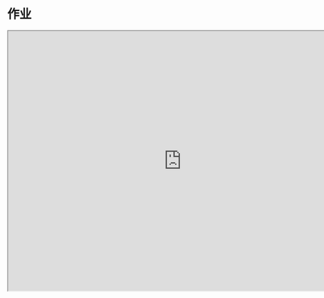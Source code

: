 # 作业

<iframe src="https://cc.163.com/act/m/daily/iframeplayer/?id=64818c70c31a9c0f360dc5c0" width="800" height="600" allow="fullscreen"/>

学习了服务端与客户端之间的基本通信方法之后，我们可以尝试来完成一个使用模组SDK来实现的全息字的功能。

## 要求

在玩家加入游戏之后，在玩家客户端的指定位置生成一个文字面板（全息字）。

整个通信流程应该如下图所示：

```mermaid
sequenceDiagram
          客户端->>服务端: 客户端加载完毕
          服务端-->>客户端: 生成文字面板的参数
          客户端->>服务端: 生成文字面板，返回生成是否成功
```

> **为什么需要在客户端加载完毕的时候主动通知服务端，而不是直接监听服务端的PlayerJoinEvent？**
>
> 因为在PlayerJoinEvent触发的时候，基岩版客户端可能还没有完全加载完毕。
>
> 在这个时候给客户端发送事件，有可能客户端模组还没有初始化完成，无法处理请求。

## 实现过程

### Spigot插件

首先新建Spigot项目，操作步骤和之前一致。这里新建了一个名为TutorialHologram的项目，并配置pom.xml，添加SpigotMaster插件的maven依赖。

在开始编写插件之前，我们预先定义好，客户端的命名空间为`testHologram`，因此，根据[开发规范](https://mc.163.com/dev/mcmanual/mc-dev/mcguide/27-%E7%BD%91%E7%BB%9C%E6%B8%B8%E6%88%8F/%E8%AF%BE%E7%A8%8B5%EF%BC%9A%E6%8F%92%E4%BB%B6%E6%95%99%E5%AD%A6/%E7%AC%AC1%E8%8A%82%EF%BC%9A%E5%AE%98%E7%BD%91%E6%8F%92%E4%BB%B6%E8%A7%84%E8%8C%83.html?catalog=1)，客户端系统名应为`testHologramBeh`，服务端系统名应为`testHologramDev`。

- 客户端通知加载完毕的事件定义为`ClientLoadFinishEvent`
- 传输生成文字面板的参数的事件定义为`HologramParameterEvent`
- 返回生成结果的事件定义为`HologramGeneratedEvent`

推荐将这部分命名空间和事件名定义为常量。

> 教程为了方便将所有代码都写入主类，在实际开发过程中，不推荐将所有代码写入一个类中！！

```java
	private final String NAMESPACE = "testHologram";
    private final String CLIENT_SYSTEM_NAME = "testHologramBeh";
    private final String SERVER_SYSTEM_NAME = "testHologramDev";
    private final String CLIENT_LOAD_FINISH_EVENT = "ClientLoadFinishEvent";
    private final String HOLOGRAM_PARAMETER_EVENT = "HologramParameterEvent";
    private final String HOLOGRAM_GENERATED_EVENT = "HologramGeneratedEvent";
```

首先，生成一个文字面板，需要提供这个文字面板的坐标，文本的信息，我们在作业中可以简单地硬编码坐标的位置和文本的内容。例如坐标为`(0,100,0)`，内容为`这是一个文字面板`。

在监听ClientLoadFinishEvent后，发送文字面板参数信息。同时监听HologramGeneratedEvent，输出结果。

```java
	@Override
    public void onEnable() {
        spigotMaster = (SpigotMaster) Bukkit.getPluginManager().getPlugin("SpigotMaster");
        spigotMaster.listenForEvent(NAMESPACE, CLIENT_SYSTEM_NAME, CLIENT_LOAD_FINISH_EVENT, (player, map) -> {
            Map<String, Object> data = new HashMap<>();
            data.put("x", 0);
            data.put("y", 100);
            data.put("z", 0);
            data.put("text", "这是一个文字面板");
            spigotMaster.notifyToClient(player, NAMESPACE, SERVER_SYSTEM_NAME, HOLOGRAM_PARAMETER_EVENT, data);
        });
        spigotMaster.listenForEvent(NAMESPACE, CLIENT_SYSTEM_NAME, HOLOGRAM_GENERATED_EVENT, (player, map) -> {
            boolean success = (boolean) map.get("suc");
            getLogger().info("生成全息字 " + player.getName() + " " + success);
        });
    }
```

在HologramGeneratedEvent中，我们可以监听来自客户端的事件，并从中获取suc的值，来判断生成是否成功，可以继续拓展插件的功能。

这样我们的Spigot插件部分的代码就编写完成了，可以构建后装入服务器。

### 客户端模组

和之前的操作一样，新建一个插件，团队名称填写test，模组名填写hologram，勾选游戏服和大厅服。

生成完成后打开插件文件夹，删除`developer_mods`文件夹里的内容，并将整个插件文件夹复制到部署设置的模组目录中。

#### 文字面板的生成

文字面板的API文档 [点我](https://mc.163.com/dev/mcmanual/mc-dev/mcdocs/1-ModAPI/%E6%8E%A5%E5%8F%A3/%E7%89%B9%E6%95%88/%E6%96%87%E5%AD%97%E9%9D%A2%E6%9D%BF.html?catalog=1)

通过文档的查阅，我们需要先后

1. 创建文字面板
2. 设置文字面板的位置
3. 如有需要的话 返回服务器文字面板的ID

#### 常量定义

之前在Spigot服插件编写的过程中已经定义了一些事件名常量，方便起见，我们也需要在客户端模组的常量文件中定义相同的常量。

`hologramConst.py`文件中定义下列变量

```python
ClientLoadFinishEvent = "ClientLoadFinishEvent"
HologramParameterEvent = "HologramParameterEvent"
HologramGeneratedEvent = "HologramGeneratedEvent"
```

#### 功能实现

首先在OnUiInitFinished函数中，向服务端系统发送事件。

```python
# UI加载完成
def OnUiInitFinished(self, args):
    logger.info("%s OnUiInitFinished", HologramConst.ClientSystemName)
    self.NotifyToServer(HologramConst.ClientLoadFinishEvent, {})
```

接下来监听来自服务端系统的`HologramParameterEvent`事件，并设置回调函数。获取坐标，创建文字面板。

部分代码如下

```python
def __init__(self, namespace, systemName):
    ClientSystem.__init__(self, namespace, systemName)
    self.mUIMgr = uiMgr.UIMgr()
    self.mTextBoardComp = clientApi.GetEngineCompFactory().CreateTextBoard(clientApi.GetLevelId())

    self.ListenForEvent(HologramConst.ModName, HologramConst.ServerSystemName, HologramConst.HologramParameterEvent, self, self.OnHologramParameter)
    self.ListenForEvent(clientApi.GetEngineNamespace(), clientApi.GetEngineSystemName(), HologramConst.UiInitFinishedEvent, self, self.OnUiInitFinished)

def OnHologramParameter(self, args):
    x = args["x"]
    y = args["y"]
    z = args["z"]
    text = args["text"]
    boardId = self.mTextBoardComp.CreateTextBoardInWorld(text, (1, 1, 1, 1), (0.5, 0.5, 0.5, 0.1), True)
    if not boardId:
        self.NotifyToServer(HologramConst.HologramGeneratedEvent, {"suc": False})
        return
    self.mTextBoardComp.SetBoardPos(boardId, (x, y, z))
    self.NotifyToServer(HologramConst.HologramGeneratedEvent, {"suc": True, "boardId": boardId})

def Destroy(self):
    self.UnListenForEvent(HologramConst.ModName, HologramConst.ServerSystemName, HologramConst.HologramParameterEvent, self, self.OnHologramParameter)
    self.UnListenForEvent(clientApi.GetEngineNamespace(), clientApi.GetEngineSystemName(), HologramConst.UiInitFinishedEvent, self, self.OnUiInitFinished)
    if self.mUIMgr:
        self.mUIMgr.Destroy()
```

OnHologramParameter函数，会解析来自服务端的数据，在指定xyz坐标创建文字面板，如果失败，返回信息中suc是False。如果成功，suc为True，并附带文字面板的id。

## 部署测试

前往服务器配置，协议服，勾选刚刚编写的testHologram模组，重新部署后进入游戏进行测试。

![](./images/16.png)

进入游戏后，传送到坐标(0,100,0)附近，可以看到我们生成的文字面板。

![](./images/17.png)
